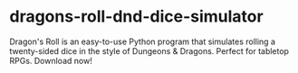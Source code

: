 # dragons-roll-dnd-dice-simulator
Dragon's Roll is an easy-to-use Python program that simulates rolling a twenty-sided dice in the style of Dungeons &amp; Dragons. Perfect for tabletop RPGs. Download now!
